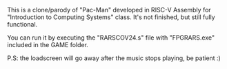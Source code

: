 This is a clone/parody of "Pac-Man" developed in RISC-V Assembly for "Introduction to Computing Systems" class. 
It's not finished, but still fully functional.

You can run it by executing the "RARSCOV24.s" file with "FPGRARS.exe" included in the GAME folder.

P.S: the loadscreen will go away after the music stops playing, be patient :)
